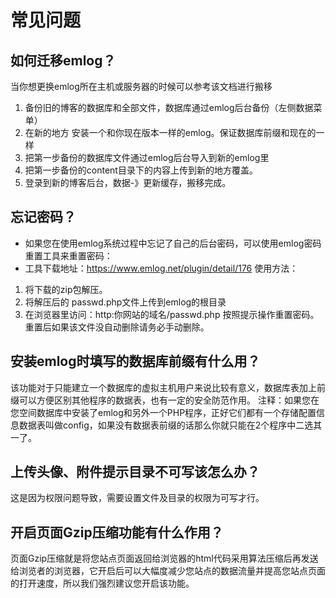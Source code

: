 # 常见问题

## 如何迁移emlog？

当你想更换emlog所在主机或服务器的时候可以参考该文档进行搬移

1. 备份旧的博客的数据库和全部文件，数据库通过emlog后台备份（左侧数据菜单）
2. 在新的地方 安装一个和你现在版本一样的emlog。保证数据库前缀和现在的一样
3. 把第一步备份的数据库文件通过emlog后台导入到新的emlog里
4. 把第一步备份的content目录下的内容上传到新的地方覆盖。
5. 登录到新的博客后台，数据-》更新缓存，搬移完成。

## 忘记密码？

* 如果您在使用emlog系统过程中忘记了自己的后台密码，可以使用emlog密码重置工具来重置密码：
* 工具下载地址：https://www.emlog.net/plugin/detail/176 使用方法：

1. 将下载的zip包解压。
2. 将解压后的 passwd.php文件上传到emlog的根目录
3. 在浏览器里访问：http:你网站的域名/passwd.php 按照提示操作重置密码。重置后如果该文件没自动删除请务必手动删除。


## 安装emlog时填写的数据库前缀有什么用？

该功能对于只能建立一个数据库的虚拟主机用户来说比较有意义，数据库表加上前缀可以方便区别其他程序的数据表，也有一定的安全防范作用。 注释：如果您在您空间数据库中安装了emlog和另外一个PHP程序，正好它们都有一个存储配置信息数据表叫做config，如果没有数据表前缀的话那么你就只能在2个程序中二选其一了。

## 上传头像、附件提示目录不可写该怎么办？

这是因为权限问题导致，需要设置文件及目录的权限为可写才行。

## 开启页面Gzip压缩功能有什么作用？

页面Gzip压缩就是将您站点页面返回给浏览器的html代码采用算法压缩后再发送给浏览者的浏览器，它开启后可以大幅度减少您站点的数据流量并提高您站点页面的打开速度，所以我们强烈建议您开启该功能。

